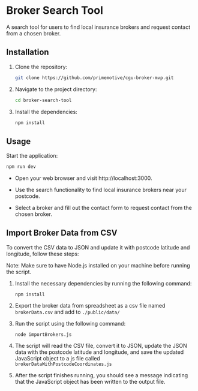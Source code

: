 # Broker Search Tool

A search tool for users to find local insurance brokers and request contact from a chosen broker.

## Installation

1. Clone the repository:

   ```bash
   git clone https://github.com/primemotive/cgu-broker-mvp.git
   ```

2. Navigate to the project directory:

   ```bash
   cd broker-search-tool
   ```

3. Install the dependencies:
   ```bash
   npm install
   ```

## Usage

Start the application:

```bash
npm run dev
```

- Open your web browser and visit http://localhost:3000.

- Use the search functionality to find local insurance brokers near your postcode.

- Select a broker and fill out the contact form to request contact from the chosen broker.

## Import Broker Data from CSV

To convert the CSV data to JSON and update it with postcode latitude and longitude, follow these steps:

Note: Make sure to have Node.js installed on your machine before running the script.

1. Install the necessary dependencies by running the following command:

   ```
   npm install
   ```

2. Export the broker data from spreadsheet as a csv file named `brokerData.csv` and add to `./public/data/`

3. Run the script using the following command:

   ```
   node importBrokers.js
   ```

4. The script will read the CSV file, convert it to JSON, update the JSON data with the postcode latitude and longitude, and save the updated JavaScript object to a js file called `brokerDataWithPostcodeCoordinates.js`

5. After the script finishes running, you should see a message indicating that the JavaScript object has been written to the output file.
